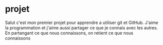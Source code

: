 # projet
Salut c'est mon premier projet pour apprendre a utiliser git et GitHub.
J'aime la programmation et j'aime aussi partager ce que je connais avec les autres.
En partangant ce que nous connaissons, on retient ce que nous connaissons 
